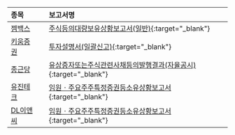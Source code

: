 | **종목** |      |**보고서명** |
| :------- | :--- |:----------- |
| [젬백스](/082270/#dart) | | [주식등의대량보유상황보고서(일반)](https://dart.fss.or.kr/dsaf001/main.do?rcpNo=20251015000332){:target="_blank"} |
| [키움증권](/039490/#dart) | | [투자설명서(일괄신고)](https://dart.fss.or.kr/dsaf001/main.do?rcpNo=20251015000328){:target="_blank"} |
| [종근당](/185750/#dart) | | [유상증자또는주식관련사채등의발행결과(자율공시)              ](https://dart.fss.or.kr/dsaf001/main.do?rcpNo=20251015800511){:target="_blank"} |
| [유진테크](/084370/#dart) | | [임원ㆍ주요주주특정증권등소유상황보고서](https://dart.fss.or.kr/dsaf001/main.do?rcpNo=20251015000318){:target="_blank"} |
| [DL이앤씨](/375500/#dart) | | [임원ㆍ주요주주특정증권등소유상황보고서](https://dart.fss.or.kr/dsaf001/main.do?rcpNo=20251015000316){:target="_blank"} |